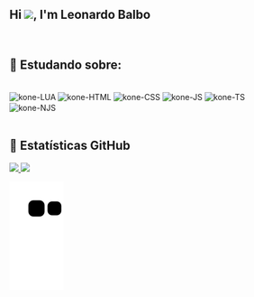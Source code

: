 <h2 align="left">Hi <img src="https://raw.githubusercontent.com/kaueMarques/kaueMarques/master/hi.gif" width="25px">, I'm Leonardo Balbo</h2><br>
 
## 🚀 Estudando sobre:
<div style="display: inline_block"><br>
 <img align="center" alt="kone-LUA" height="30" width="40" src="https://cdn.jsdelivr.net/gh/devicons/devicon/icons/lua/lua-original-wordmark.svg">
 <img align="center" alt="kone-HTML" height="30" width="40" src="https://cdn.jsdelivr.net/gh/devicons/devicon/icons/html5/html5-original.svg">
 <img align="center" alt="kone-CSS" height="30" width="40" src="https://cdn.jsdelivr.net/gh/devicons/devicon/icons/css3/css3-original.svg">
 <img align="center" alt="kone-JS" height="30" width="40" src="https://cdn.jsdelivr.net/gh/devicons/devicon/icons/javascript/javascript-plain.svg">
 <img align="center" alt="kone-TS" height="30" width="40" src="https://cdn.jsdelivr.net/gh/devicons/devicon/icons/typescript/typescript-original.svg">
 <img align="center" alt="kone-NJS" height="30" width="40" src="https://cdn.jsdelivr.net/gh/devicons/devicon/icons/nodejs/nodejs-original.svg">
</div><br>

## 👾 Estatísticas GitHub
<div>
  <a href="https://github.com/leobalbo">
  <img height="130em" src="https://github-readme-stats.vercel.app/api?username=leobalbo&show_icons=true&theme=dark&include_all_commits=true&count_private=true"/>
  <img height="130em" src="https://github-readme-stats.vercel.app/api/top-langs/?username=leobalbo&layout=compact&langs_count=7&theme=dark"/>
</div>

 
 ![Snake animation](https://github.com/leobalbo/leobalbo/blob/output/github-contribution-grid-snake.svg)
